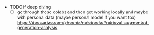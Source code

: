   * TODO if deep diving
    * [ ] go through these colabs and then get working locally and maybe with personal data (maybe personal model if you want too) https://docs.arize.com/phoenix/notebooks#retrieval-augmented-generation-analysis
